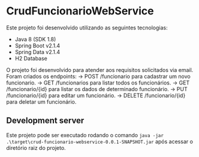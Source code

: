# CrudFuncionarioWebService

Este projeto foi desenvolvido utilizando as seguintes tecnologias:
- Java 8 (SDK 1.8)
- Spring Boot v2.1.4
- Spring Data v2.1.4
- H2 Database

O projeto foi desenvolvido para atender aos requisitos solicitados via email.
Foram criados os endpoints:
-> POST /funcionario para cadastrar um novo funcionario.
-> GET /funcionarios para listar todos os funcionários.
-> GET /funcionario/{id} para listar os dados de determinado funcionário.
-> PUT /funcionario/{id} para editar um funcionário.
-> DELETE /funcionario/{id} para deletar um funcionário.


## Development server

Este projeto pode ser executado rodando o comando `java -jar .\target\crud-funcionario-webservice-0.0.1-SNAPSHOT.jar` após acessar o diretório raiz do projeto.
